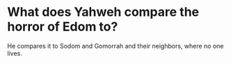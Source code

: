 # What does Yahweh compare the horror of Edom to?

He compares it to Sodom and Gomorrah and their neighbors, where no one lives.
